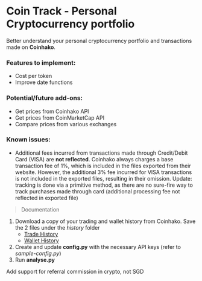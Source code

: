 # Coin Track - Personal Cryptocurrency portfolio
Better understand your personal cryptocurrency portfolio and transactions made on **Coinhako**.

### Features to implement:
- Cost per token
- Improve date functions

### Potential/future add-ons:
- Get prices from Coinhako API
- Get prices from CoinMarketCap API
- Compare prices from various exchanges

### Known issues:
- Additional fees incurred from transactions made through Credit/Debit Card (VISA) are **not reflected**. Coinhako always charges a base transaction fee of 1%, which is included in the files exported from their website. However, the additional 3% fee incurred for VISA transactions is not included in the exported files, resulting in their omission.
Update: tracking is done via a primitive method, as there are no sure-fire way to track purchases made through card (additional processing fee not reflected in exported file)

> Documentation

1. Download a copy of your trading and wallet history from Coinhako. Save the 2 files under the *history* folder
    - [Trade History](https://www.coinhako.com/wallet/history/trade)
    - [Wallet History](https://www.coinhako.com/wallet/history/wallet)
2. Create and update **config.py** with the necessary API keys (refer to *sample-config.py*)
3. Run **analyse.py**

Add support for referral commission in crypto, not SGD